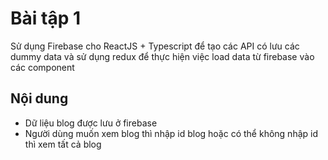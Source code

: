 # Bài tập 1
Sử dụng Firebase cho ReactJS + Typescript để tạo các API có lưu các dummy data và sử dụng redux để thực hiện việc load data từ firebase vào các component

## Nội dung
- Dữ liệu blog được lưu ở firebase
- Người dùng muốn xem blog thì nhập id blog hoặc có thể không nhập id thì xem tất cả blog